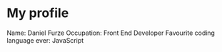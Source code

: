 # My profile

Name: Daniel Furze
Occupation: Front End Developer
Favourite coding language ever: JavaScript
